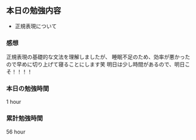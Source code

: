 ## 本日の勉強内容

- 正規表現について

### 感想
正規表現の基礎的な文法を理解しましたが、
睡眠不足のため、効率が悪かったので早めに切り上げて寝ることにします笑
明日は少し時間があるので、明日こそ！！！！

### 本日の勉強時間

1 hour

### 累計勉強時間

56 hour